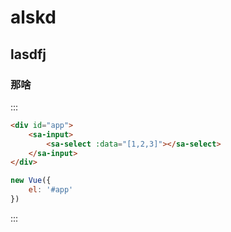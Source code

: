 # alskd

## lasdfj 

### 那啥

:::
```html
<div id="app">
    <sa-input>
        <sa-select :data="[1,2,3]"></sa-select>
    </sa-input>
</div>

```
```js
new Vue({
    el: '#app'
})
```
:::